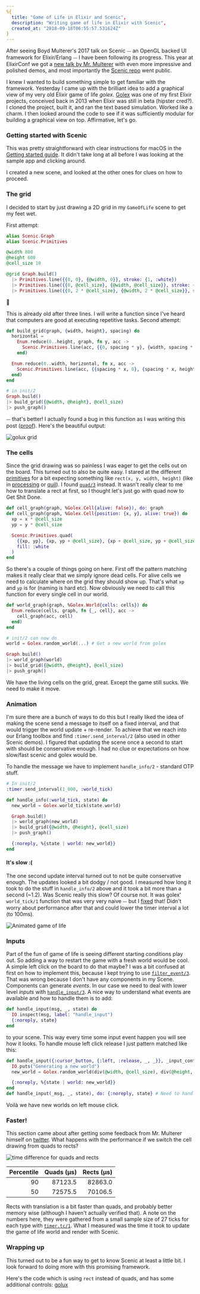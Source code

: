 ```yaml
---
%{
  title: "Game of Life in Elixir and Scenic",
  description: "Writing game of life in Elixir with Scenic",
  created_at: "2018-09-18T06:55:57.531624Z"
}
---
```

After seeing Boyd Multerer's 2017 talk on Scenic ⏤ an OpenGL backed UI framework for Elixir/Erlang ⏤ I have been following its progress. This year at ElixirConf we got a [new talk by Mr. Multerer](https://youtu.be/1QNxLNMq3Uw) with even more impressive and polished demos, and
most importantly the [Scenic repo](https://github.com/boydm/scenic) went public.

I knew I wanted to build something simple to get familiar with the framework. Yesterday I came up with the brilliant idea
to add a graphical view of my very old Elixir game of life *golex*. [Golex](https://github.com/vorce/golex) was one of my first Elixir projects, conceived back in 2013 when
Elixir was still in beta (hipster cred?). I cloned the project, built it, and ran the text based simulation. Worked like a charm. I then looked around the code to see if it was
sufficiently modular for building a graphical view on top. Affirmative, let's go.

### Getting started with Scenic

This was pretty straightforward with clear instructions for macOS in the [Getting started guide](https://hexdocs.pm/scenic/getting_started.html). It didn't take
long at all before I was looking at the sample app and clicking around.

I created a new scene, and looked at the other ones for clues on how to proceed.

### The grid

I decided to start by just drawing a 2D grid in my `GameOfLife` scene to get my feet wet.

First attempt:

```elixir
alias Scenic.Graph
alias Scenic.Primitives

@width 800
@height 600
@cell_size 10

@grid Graph.build()
  |> Primitives.line({{0, 0}, {@width, 0}}, stroke: {1, :white})
  |> Primitives.line({{0, @cell_size}, {@width, @cell_size}}, stroke: {1, :white})
  |> Primitives.line({{0, 2 * @cell_size}, {@width, 2 * @cell_size}}, stroke: {1, :white})
```

🤔

This is already old after three lines. I will write a function since I've heard that computers are good at executing repetitive tasks. Second attempt:

```elixir
def build_grid(graph, {width, height}, spacing) do
  horizontal =
    Enum.reduce(0..height, graph, fn y, acc ->
      Scenic.Primitives.line(acc, {{0, spacing * y}, {width, spacing * y}}, stroke: {1, :white})
    end)

  Enum.reduce(0..width, horizontal, fn x, acc ->
    Scenic.Primitives.line(acc, {{spacing * x, 0}, {spacing * x, height}}, stroke: {1, :white})
  end)
end

# in init/2
Graph.build()
|> build_grid({@width, @height}, @cell_size)
|> push_graph()
```

⏤ that's better! I actually found a bug in this function as I was writing this post ([proof](https://github.com/vorce/golux/commit/4b688b73f6332c4563eafe9e9bbf655b0d155e5f)). Here's the beautiful output:

![golux grid](/assets/images/golux/grid.png)

### The cells

Since the grid drawing was so painless I was eager to get the cells out on the board. This turned out to also be
quite easy. I stared at the different [primitives](https://hexdocs.pm/scenic/Scenic.Primitives.html#summary) for a bit expecting something like `rect(x, y, width, height)` (like in [processing](https://processing.org/reference/rect_.html) or [quil](http://quil.info/api/shape/2d-primitives#rect)). I found [`quad/3`](https://hexdocs.pm/scenic/Scenic.Primitives.html#quad/3) instead. It wasn't really clear to me how to translate a rect at first, so I thought let's just go with quad now to Get Shit Done.

```elixir
def cell_graph(graph, %Golex.Cell{alive: false}), do: graph
def cell_graph(graph, %Golex.Cell{position: {x, y}, alive: true}) do
  xp = x * @cell_size
  yp = y * @cell_size

  Scenic.Primitives.quad(
    {{xp, yp}, {xp, yp + @cell_size}, {xp + @cell_size, yp + @cell_size}, {xp + @cell_size, yp}},
    fill: :white
  )
end
```

So there's a couple of things going on here. First off the pattern matching makes it really clear that we simply ignore dead cells. For alive cells we need to calculate where on the grid they should show up. That's what `xp` and `yp` is for (naming is hard etc). Now obviously we need to call this function for every single cell in our world.

```elixir
def world_graph(graph, %Golex.World{cells: cells}) do
  Enum.reduce(cells, graph, fn {_, cell}, acc ->
    cell_graph(acc, cell)
  end)
end

# init/2 can now do
world = Golex.random_world(...) # Get a new world from golex

Graph.build()
|> world_graph(world)
|> build_grid({@width, @height}, @cell_size)
|> push_graph()
```

We have the living cells on the grid, great. Except the game still sucks. We need to make it move.

### Animation

I'm sure there are a bunch of ways to do this but I really liked the idea of making the scene send a message to itself on a fixed interval, and that would trigger the world update + re-render. To achieve that we reach into our Erlang toolbox and find `:timer.send_interval/2` (also used in other Scenic demos). I figured that updating the scene once a second to start with should be conservative enough. I had no clue or expectations on how slow/fast scenic and golex would be.

To handle the message we have to implement `handle_info/2` - standard OTP stuff.

```elixir
# In init/2
:timer.send_interval(1_000, :world_tick)

def handle_info(:world_tick, state) do
  new_world = Golex.world_tick(state.world)

  Graph.build()
  |> world_graph(new_world)
  |> build_grid({@width, @height}, @cell_size)
  |> push_graph()

  {:noreply, %{state | world: new_world}}
end
```

#### It's slow :(

The one second update interval turned out to not be quite conservative enough. The updates looked a bit dodgy / not good. I measured how long it took
to do the stuff in `handle_info/2` above and it took a bit more than a second (~1.2). Was Scenic really
this slow? Of course not. It was golex' `world_tick/1` function that was very very naive ⏤ but I [fixed](https://github.com/vorce/golex/pull/1) that! Didn't worry about performance after that and could lower the timer interval a lot (to 100ms).

![Animated game of life](/assets/images/golux/golux.gif)

### Inputs

Part of the fun of game of life is seeing different starting conditions play out. So adding a way to restart the game with a fresh world would be cool. A simple left click on the board to do that maybe? I was a bit confused at first on how to implement this, because I kept trying to use [`filter_event/3`](https://hexdocs.pm/scenic/Scenic.Scene.html#c:filter_event/3). That was wrong because I don't have any components in my Scene. Components can generate *events*. In our case we need to deal with lower level *inputs* with [`handle_input/3`](https://hexdocs.pm/scenic/Scenic.Scene.html#c:handle_input/3). A nice way to understand what events are available and how to handle them is to add:

```elixir
def handle_input(msg, _, state) do
  IO.inspect(msg, label: "handle_input")
  {:noreply, state}
end
```

to your scene. This way every time some input event happen you will see how it looks. To handle mouse left click release I just pattern matched like this:

```elixir
def handle_input({:cursor_button, {:left, :release, _, _}}, _input_context, state) do
  IO.puts("Generating a new world")
  new_world = Golex.random_world(div(@width, @cell_size), div(@height, @cell_size))

  {:noreply, %{state | world: new_world}}
end
def handle_input(_msg, _, state), do: {:noreply, state} # Need to handle all other events
```

Voilà we have new worlds on left mouse click.

### Faster!

This section came about after getting some feedback from Mr. Multerer himself on [twitter](https://twitter.com/Octavorce/status/1042510733391679488). What happens with the performance if we switch the cell drawing from quads to rects?

![time difference for quads and rects](/assets/images/golux/quads_vs_rects.png)

| Percentile  | Quads (µs)  | Rects (µs)  |
| -----------:| -----------:| -----------:|
|         90  |    87123.5  |    82863.0  |
|         50  |    72575.5  |    70106.5  |

Rects with translation is a bit faster than quads, and probably better memory wise (although I haven't actually verified that). A note on the numbers here, they were gathered from a small sample size of 27 ticks for each type with [`timer.tc/1`](https://github.com/erlang/otp/edit/maint/lib/stdlib/doc/src/timer.xml#L260). What I measured was the time it took to update the game of life world and render with Scenic.

### Wrapping up

This turned out to be a fun way to get to know Scenic at least a little bit. I look forward to doing more with this promising framework.

Here's the code which is using `rect` instead of quads, and has some additional controls: [golux](https://github.com/vorce/golux)
